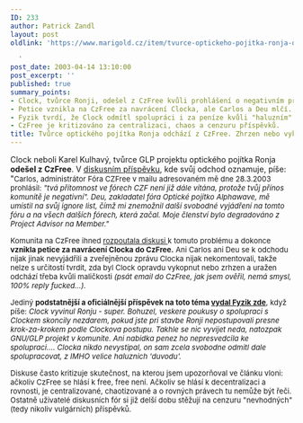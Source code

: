 ```yaml
---
ID: 233
author: Patrick Zandl
layout: post
oldlink: 'https://www.marigold.cz/item/tvurce-optickeho-pojitka-ronja-odchazi-z-czfree-zhrzen-nebo-vykopnut

  '
post_date: 2003-04-14 13:10:00
post_excerpt: ''
published: true
summary_points:
- Clock, tvůrce Ronji, odešel z CzFree kvůli prohlášení o negativním přínosu.
- Petice vznikla na CzFree za navrácení Clocka, ale Carlos a Deu mlčí.
- Fyzik tvrdí, že Clock odmítl spolupráci i za peníze kvůli "haluzním" důvodům.
- CzFree je kritizováno za centralizaci, chaos a cenzuru příspěvků.
title: Tvůrce optického pojítka Ronja odchází z CzFree. Zhrzen nebo vykopnut?
---
```


<p>
Clock neboli Karel Kulhavý, tvůrce GLP projektu optického pojítka Ronja <STRONG>odešel z CzFree</STRONG>. V <A href="http://www.czfree.net/forum/showthread.php?postid=34035#post34035" target=_blank>diskusním příspěvku</A>, kde svůj odchod oznamuje, píše: "<FONT size=2>Carlos, administrátor Fóra CZFree v mailu adresovaném mě dne 28.3.2003 prohlásil: <EM>"tvá přítomnost ve fórech CZF není již dále vítána, protože tvůj přínos komunitě je negativní". Deu, zakladatel fóra Optické pojítko Alphawave, mě umístil na svůj ignore list, čímž mi znemožnil další svobodné vyjádření na tomto fóru a na všech dalších fórech, která začal. Moje členství bylo degradováno z Project Advisor na Member."</EM></FONT></p>

<p>
<FONT size=2>Komunita na CzFree ihned <A href="http://www.czfree.net/forum/showthread.php?s=&amp;threadid=3655" target=_blank>rozpoutala diskusi </A>k tomuto problému a dokonce <STRONG>vznikla petice za navrácení Clocka do CzFree.</STRONG> Ani Carlos ani Deu se k odchodu nijak jinak nevyjádřili a zveřejněnou zprávu Clocka nijak nekomentovali, takže nelze s určitostí tvrdit, zda byl Clock opravdu vykopnut nebo zrhzen a uražen odchází třeba kvůli maličkosti <EM>(psát email do CzFree, jak jsem ověřil, nemá smysl, 100% reply fucked...).</EM></FONT></p>

<p>
<FONT size=2>Jediný <STRONG>podstatnější a oficiálnější příspěvek na toto téma </STRONG><A href="http://www.czfree.net/forum/showthread.php?postid=36401#post36401"><STRONG>vydal Fyzik zde</STRONG></A>, když píše: <EM>Clock vyvinul Ronju - super. Bohuzel, veskere poukusy o spolupraci s Clockem skoncily nezdarem, pokud jste pri stavbe Ronji nepostupovali presne krok-za-krokem podle Clockova postupu. Takhle se nic vyvijet neda, natozpak GNU/GLP projekt v komunite. Ani nabidka penez ho nepresvedcila ke spolupraci.... Clocka nikdo nevystipal, on sam zcela svobodne odmitl dale spolupracovat, z IMHO velice haluznich 'duvodu'.</EM></FONT></p>

<p>
<FONT size=2>Diskuse často kritizuje skutečnost, na kterou jsem upozorňoval ve článku vloni: ačkoliv CzFree se hlásí k free, free není. Ačkoliv se hlásí k decentralizaci a rovnosti, je centralizované, chaotizované a o rovných právech tu nemůže být řeči. Ostatně uživatelé diskusních fór si již delší dobu stěžují na cenzuru "nevhodných" (tedy nikoliv vulgárních) příspěvků. </FONT></p>